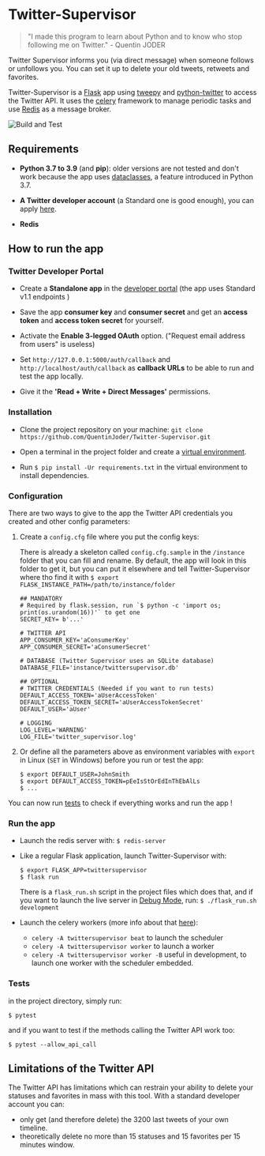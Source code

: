 # Twitter-Supervisor
> "I made this program to learn about Python and to know who stop following me on Twitter." - Quentin JODER 

Twitter Supervisor informs you (via direct message) when someone follows or unfollows you. You can set it up to delete
your old tweets, retweets and favorites.

Twitter-Supervisor is a [Flask](https://flask.palletsprojects.com/) app using [tweepy](https://www.tweepy.org/) and 
[python-twitter](https://python-twitter.readthedocs.io/en/latest/) to access the Twitter API. It uses the [celery](https://docs.celeryproject.org/en/stable/index.html)
framework to manage periodic tasks and use [Redis](https://redis.io/) as a message broker.

![Build and Test](https://github.com/QuentinJoder/Twitter-Supervisor/workflows/build-and-test/badge.svg?branch=master)

## Requirements
* **Python 3.7 to 3.9** (and **pip**): older versions are not tested and don't work because the app uses
[dataclasses](https://docs.python.org/fr/3/library/dataclasses.html), a feature introduced in Python 3.7.

* **A Twitter developer account** (a Standard one is good enough), you can apply [here](https://developer.twitter.com/en/apply-for-access).

* **Redis**

## How to run the app

### Twitter Developer Portal
* Create a **Standalone app** in the [developer portal](https://developer.twitter.com/en/portal/projects-and-apps)
(the app uses Standard v1.1 endpoints )

* Save the app **consumer key** and **consumer secret** and get an **access token** and **access token secret** for yourself.

* Activate the **Enable 3-legged OAuth** option. ("Request email address from users" is useless)

* Set `http://127.0.0.1:5000/auth/callback` and `http://localhost/auth/callback` as **callback URLs** to be able to run and test the app locally.

* Give it the **'Read + Write + Direct Messages'** permissions. 

### Installation
* Clone the project repository on your machine: `git clone https://github.com/QuentinJoder/Twitter-Supervisor.git`

* Open a terminal in the project folder and create a [virtual environment](https://flask.palletsprojects.com/en/1.1.x/installation/#virtual-environments).

* Run `$ pip install -Ur requirements.txt` in the virtual environment to install dependencies.

### Configuration
There are two ways to give to the app the Twitter API credentials you created and other config parameters:

1) Create a `config.cfg` file where you put the config keys:

    There is already a skeleton called `config.cfg.sample` in the `/instance` folder that you can fill and rename.
    By default, the app will look in this folder to get it, but you can put it elsewhere and tell Twitter-Supervisor
    where tho find it with `$ export FLASK_INSTANCE_PATH=/path/to/instance/folder`

    ```properties
    ## MANDATORY
    # Required by flask.session, run `$ python -c 'import os; print(os.urandom(16))'` to get one
    SECRET_KEY= b'...'
    
    # TWITTER API
    APP_CONSUMER_KEY='aConsumerKey'
    APP_CONSUMER_SECRET='aConsumerSecret'
    
    # DATABASE (Twitter Supervisor uses an SQLite database)
    DATABASE_FILE='instance/twittersupervisor.db'
    
    ## OPTIONAL
    # TWITTER CREDENTIALS (Needed if you want to run tests)
    DEFAULT_ACCESS_TOKEN='aUserAccessToken'
    DEFAULT_ACCESS_TOKEN_SECRET='aUserAccessTokenSecret'
    DEFAULT_USER='aUser'
    
    # LOGGING
    LOG_LEVEL='WARNING'
    LOG_FILE='twitter_supervisor.log'
    ```
  
2) Or define all the parameters above as environment variables with `export` in Linux (`SET` in Windows) before you run
or test the app:

    ```shell script
    $ export DEFAULT_USER=JohnSmith
    $ export DEFAULT_ACCESS_TOKEN=pEeIsStOrEdInThEbAlLs
    $ ...
    ```

You can now run [tests](#Tests) to check if everything works and run the app !

### Run the app
* Launch the redis server with: `$ redis-server`

* Like a regular Flask application, launch Twitter-Supervisor with:
    ```shell script
    $ export FLASK_APP=twittersupervisor
    $ flask run
    ```
    There is a `flask_run.sh` script in the project files which does that, and if you want to launch the live server in
    [Debug Mode](https://flask.palletsprojects.com/en/1.1.x/quickstart/#debug-mode), run: `$ ./flask_run.sh development`
    
*  Launch the celery workers (more info about that [here](https://docs.celeryproject.org/en/stable/userguide/periodic-tasks.html#starting-the-scheduler)):
    - `celery -A twittersupervisor beat` to launch the scheduler
    - `celery -A twittersupervisor worker` to launch a worker
    - `celery -A twittersupervisor worker -B` useful in development, to launch one worker with the scheduler embedded.

### Tests
in the project directory, simply run: 
```shell script
$ pytest
``` 
and if you want to test if the methods calling the Twitter API work too:
```shell script
$ pytest --allow_api_call
```

## Limitations of the Twitter API
The Twitter API has limitations which can restrain your ability to delete your statuses and favorites in 
mass with this tool. With a standard developer account you can:

- only get (and therefore delete) the 3200 last tweets of your own timeline.
- theoretically delete no more than 15 statuses and 15 favorites per 15 minutes window.
